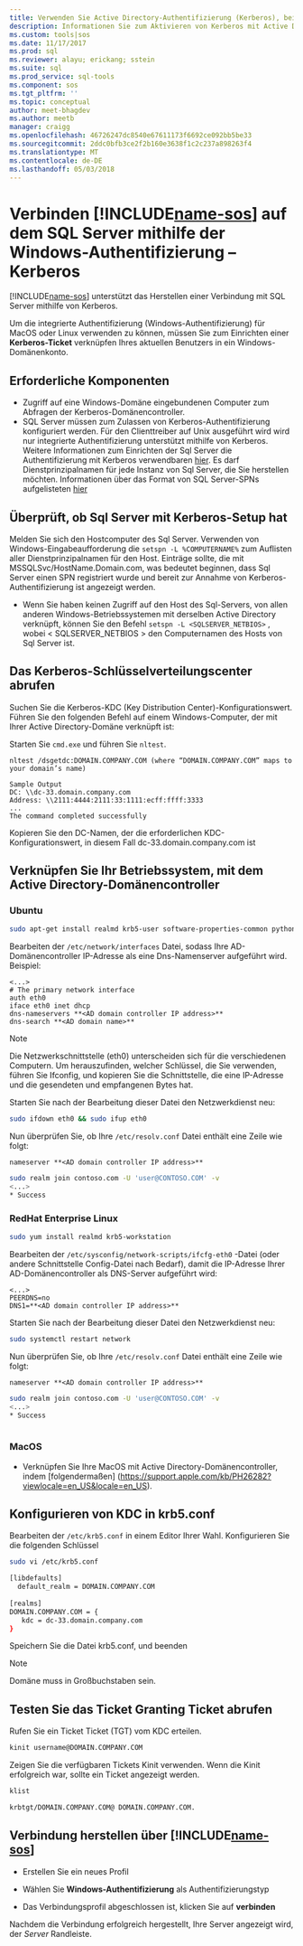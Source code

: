 ```yaml
---
title: Verwenden Sie Active Directory-Authentifizierung (Kerberos), bei der Verbindung mit SQL-Vorgänge Studio (Vorschau) | Microsoft Docs
description: Informationen Sie zum Aktivieren von Kerberos mit Active Directory-Authentifizierung für SQL-Vorgänge Studio (Vorschau)
ms.custom: tools|sos
ms.date: 11/17/2017
ms.prod: sql
ms.reviewer: alayu; erickang; sstein
ms.suite: sql
ms.prod_service: sql-tools
ms.component: sos
ms.tgt_pltfrm: ''
ms.topic: conceptual
author: meet-bhagdev
ms.author: meetb
manager: craigg
ms.openlocfilehash: 46726247dc8540e67611173f6692ce092bb5be33
ms.sourcegitcommit: 2ddc0bfb3ce2f2b160e3638f1c2c237a898263f4
ms.translationtype: MT
ms.contentlocale: de-DE
ms.lasthandoff: 05/03/2018
---
```

# <a name="connect-includename-sosincludesname-sos-shortmd-to-your-sql-server-using-windows-authentication---kerberos"></a>Verbinden [!INCLUDE[name-sos](../includes/name-sos-short.md)] auf dem SQL Server mithilfe der Windows-Authentifizierung – Kerberos 

[!INCLUDE[name-sos](../includes/name-sos-short.md)] unterstützt das Herstellen einer Verbindung mit SQL Server mithilfe von Kerberos.

Um die integrierte Authentifizierung (Windows-Authentifizierung) für MacOS oder Linux verwenden zu können, müssen Sie zum Einrichten einer **Kerberos-Ticket** verknüpfen Ihres aktuellen Benutzers in ein Windows-Domänenkonto. 

## <a name="prerequisites"></a>Erforderliche Komponenten

- Zugriff auf eine Windows-Domäne eingebundenen Computer zum Abfragen der Kerberos-Domänencontroller.
- SQL Server müssen zum Zulassen von Kerberos-Authentifizierung konfiguriert werden. Für den Clienttreiber auf Unix ausgeführt wird wird nur integrierte Authentifizierung unterstützt mithilfe von Kerberos. Weitere Informationen zum Einrichten der Sql Server die Authentifizierung mit Kerberos verwendbaren [hier](https://support.microsoft.com/en-us/help/319723/how-to-use-kerberos-authentication-in-sql-server). Es darf Dienstprinzipalnamen für jede Instanz von Sql Server, die Sie herstellen möchten. Informationen über das Format von SQL Server-SPNs aufgelisteten [hier](https://technet.microsoft.com/en-us/library/ms191153%28v=sql.105%29.aspx#SPN%20Formats)


## <a name="checking-if-sql-server-has-kerberos-setup"></a>Überprüft, ob Sql Server mit Kerberos-Setup hat

Melden Sie sich den Hostcomputer des Sql Server. Verwenden von Windows-Eingabeaufforderung die `setspn -L %COMPUTERNAME%` zum Auflisten aller Dienstprinzipalnamen für den Host. Einträge sollte, die mit MSSQLSvc/HostName.Domain.com, was bedeutet beginnen, dass Sql Server einen SPN registriert wurde und bereit zur Annahme von Kerberos-Authentifizierung ist angezeigt werden. 
- Wenn Sie haben keinen Zugriff auf den Host des Sql-Servers, von allen anderen Windows-Betriebssystemen mit derselben Active Directory verknüpft, können Sie den Befehl `setspn -L <SQLSERVER_NETBIOS>` , wobei < SQLSERVER_NETBIOS > den Computernamen des Hosts von Sql Server ist.


## <a name="get-the-kerberos-key-distribution-center"></a>Das Kerberos-Schlüsselverteilungscenter abrufen

Suchen Sie die Kerberos-KDC (Key Distribution Center)-Konfigurationswert. Führen Sie den folgenden Befehl auf einem Windows-Computer, der mit Ihrer Active Directory-Domäne verknüpft ist: 

Starten Sie `cmd.exe` und führen Sie `nltest`.

```
nltest /dsgetdc:DOMAIN.COMPANY.COM (where “DOMAIN.COMPANY.COM” maps to your domain’s name)

Sample Output
DC: \\dc-33.domain.company.com
Address: \\2111:4444:2111:33:1111:ecff:ffff:3333
...
The command completed successfully
```
Kopieren Sie den DC-Namen, der die erforderlichen KDC-Konfigurationswert, in diesem Fall dc-33.domain.company.com ist

## <a name="join-your-os-to-the-active-directory-domain-controller"></a>Verknüpfen Sie Ihr Betriebssystem, mit dem Active Directory-Domänencontroller

### <a name="ubuntu"></a>Ubuntu
```bash
sudo apt-get install realmd krb5-user software-properties-common python-software-properties packagekit
```

Bearbeiten der `/etc/network/interfaces` Datei, sodass Ihre AD-Domänencontroller IP-Adresse als eine Dns-Namenserver aufgeführt wird. Beispiel: 

```/etc/network/interfaces
<...>
# The primary network interface
auth eth0
iface eth0 inet dhcp
dns-nameservers **<AD domain controller IP address>**
dns-search **<AD domain name>**
```

> [!NOTE]
> Die Netzwerkschnittstelle (eth0) unterscheiden sich für die verschiedenen Computern. Um herauszufinden, welcher Schlüssel, die Sie verwenden, führen Sie Ifconfig, und kopieren Sie die Schnittstelle, die eine IP-Adresse und die gesendeten und empfangenen Bytes hat.

Starten Sie nach der Bearbeitung dieser Datei den Netzwerkdienst neu:

```bash
sudo ifdown eth0 && sudo ifup eth0
```

Nun überprüfen Sie, ob Ihre `/etc/resolv.conf` Datei enthält eine Zeile wie folgt:  

```Code
nameserver **<AD domain controller IP address>**
```

```bash
sudo realm join contoso.com -U 'user@CONTOSO.COM' -v
<...>
* Success
```
   
### <a name="redhat-enterprise-linux"></a>RedHat Enterprise Linux
```bash
sudo yum install realmd krb5-workstation
```

Bearbeiten der `/etc/sysconfig/network-scripts/ifcfg-eth0` -Datei (oder andere Schnittstelle Config-Datei nach Bedarf), damit die IP-Adresse Ihrer AD-Domänencontroller als DNS-Server aufgeführt wird:

```/etc/sysconfig/network-scripts/ifcfg-eth0
<...>
PEERDNS=no
DNS1=**<AD domain controller IP address>**
```

Starten Sie nach der Bearbeitung dieser Datei den Netzwerkdienst neu:

```bash
sudo systemctl restart network
```

Nun überprüfen Sie, ob Ihre `/etc/resolv.conf` Datei enthält eine Zeile wie folgt:  

```Code
nameserver **<AD domain controller IP address>**
```

```bash
sudo realm join contoso.com -U 'user@CONTOSO.COM' -v
<...>
* Success
   
```

### <a name="macos"></a>MacOS

- Verknüpfen Sie Ihre MacOS mit Active Directory-Domänencontroller, indem [folgendermaßen] (https://support.apple.com/kb/PH26282?viewlocale=en_US&locale=en_US).



## <a name="configure-kdc-in-krb5conf"></a>Konfigurieren von KDC in krb5.conf

Bearbeiten der `/etc/krb5.conf` in einem Editor Ihrer Wahl. Konfigurieren Sie die folgenden Schlüssel

```bash
sudo vi /etc/krb5.conf

[libdefaults]
  default_realm = DOMAIN.COMPANY.COM
 
[realms]
DOMAIN.COMPANY.COM = {
   kdc = dc-33.domain.company.com
}
```

Speichern Sie die Datei krb5.conf, und beenden

> [!NOTE]
> Domäne muss in Großbuchstaben sein.


## <a name="test-the-ticket-granting-ticket-retrieval"></a>Testen Sie das Ticket Granting Ticket abrufen

Rufen Sie ein Ticket Ticket (TGT) vom KDC erteilen.

```bash
kinit username@DOMAIN.COMPANY.COM
```

Zeigen Sie die verfügbaren Tickets Kinit verwenden. Wenn die Kinit erfolgreich war, sollte ein Ticket angezeigt werden. 

```bash
klist

krbtgt/DOMAIN.COMPANY.COM@ DOMAIN.COMPANY.COM.
```

## <a name="connect-using-includename-sosincludesname-sos-shortmd"></a>Verbindung herstellen über [!INCLUDE[name-sos](../includes/name-sos-short.md)]

* Erstellen Sie ein neues Profil

* Wählen Sie **Windows-Authentifizierung** als Authentifizierungstyp

* Das Verbindungsprofil abgeschlossen ist, klicken Sie auf **verbinden**

Nachdem die Verbindung erfolgreich hergestellt, Ihre Server angezeigt wird, der *Server* Randleiste.
